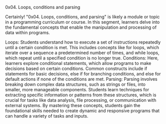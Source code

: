 0x04. Loops, conditions and parsing


Certainly! "0x04. Loops, conditions, and parsing" is likely a module or topic in a programming curriculum or course. In this segment, learners delve into the fundamental concepts that enable the manipulation and processing of data within programs.

Loops: Students understand how to execute a set of instructions repeatedly until a certain condition is met. This includes concepts like for loops, which iterate over a sequence a predetermined number of times, and while loops, which repeat until a specified condition is no longer true.
Conditions: Here, learners explore conditional statements, which allow programs to make decisions based on certain conditions. Common constructs include if statements for basic decisions, else if for branching conditions, and else for default actions if none of the conditions are met.
Parsing: Parsing involves breaking down complex data structures, such as strings or files, into smaller, more manageable components. Students learn techniques for extracting specific information or patterns from these structures, which is crucial for tasks like data analysis, file processing, or communication with external systems.
By mastering these concepts, students gain the foundational skills needed to create dynamic and responsive programs that can handle a variety of tasks and inputs.
